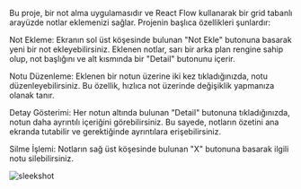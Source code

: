 Bu proje, bir not alma uygulamasıdır ve React Flow kullanarak bir grid tabanlı arayüzde notlar eklemenizi sağlar. Projenin başlıca özellikleri şunlardır:

Not Ekleme: Ekranın sol üst köşesinde bulunan "Not Ekle" butonuna basarak yeni bir not ekleyebilirsiniz. Eklenen notlar, sarı bir arka plan rengine sahip olup, not başlığını ve alt kısmında bir "Detail" butonunu içerir.

Notu Düzenleme: Eklenen bir notun üzerine iki kez tıkladığınızda, notu düzenleyebilirsiniz. Bu özellik, hızlıca not üzerinde değişiklik yapmanıza olanak tanır.

Detay Gösterimi: Her notun altında bulunan "Detail" butonuna tıkladığınızda, notun daha ayrıntılı içeriğini görebilirsiniz. Bu sayede, notların özetini ana ekranda tutabilir ve gerektiğinde ayrıntılara erişebilirsiniz.

Silme İşlemi: Notların sağ üst köşesinde bulunan "X" butonuna basarak ilgili notu silebilirsiniz.


![sleekshot](https://github.com/user-attachments/assets/cbbc8ec8-b23c-4859-a796-1a80c8a0341d)

